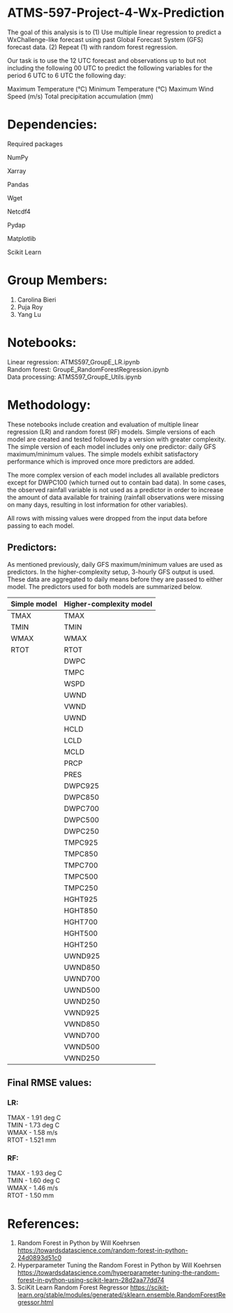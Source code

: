 # ATMS-597-Project-4-Wx-Prediction


The goal of this analysis is to (1) Use multiple linear regression to predict a WxChallenge-like forecast using past Global Forecast System (GFS) forecast data. (2) Repeat (1) with random forest regression.

Our task is to use the 12 UTC forecast and observations up to but not including the following 00 UTC to predict the following variables for the period 6 UTC to 6 UTC the following day:

Maximum Temperature (°C)
Minimum Temperature (°C)
Maximum Wind Speed (m/s)
Total precipitation accumulation (mm)


# Dependencies:
Required packages

NumPy

Xarray

Pandas

Wget

Netcdf4

Pydap

Matplotlib

Scikit Learn


# Group Members:

1. Carolina Bieri
2. Puja Roy
3. Yang Lu

# Notebooks:
Linear regression: ATMS597_GroupE_LR.ipynb\
Random forest: GroupE_RandomForestRegression.ipynb\
Data processing: ATMS597_GroupE_Utils.ipynb 

# Methodology:

These notebooks include creation and evaluation of multiple linear regression (LR) and random forest (RF) models. Simple versions of each model are created and tested followed by a version with greater complexity. The simple version of each model includes only one predictor: daily GFS maximum/minimum values. The simple models exhibit satisfactory performance which is improved once more predictors are added.

The more complex version of each model includes all available predictors except for DWPC100 (which turned out to contain bad data). In some cases, the observed rainfall variable is not used as a predictor in order to increase the amount of data available for training (rainfall observations were missing on many days, resulting in lost information for other variables).

All rows with missing values were dropped from the input data before passing to each model.

## Predictors:
As mentioned previously, daily GFS maximum/minimum values are used as predictors. In the higher-complexity setup, 3-hourly GFS output is used. These data are aggregated to daily means before they are passed to either model. The predictors used for both models are summarized below.

| Simple model | Higher-complexity model |
| ------------- | ------------- |
| TMAX | TMAX |
| TMIN | TMIN  |
| WMAX | WMAX  |
| RTOT | RTOT |
|  | DWPC |
|  | TMPC |
|  | WSPD  |
|  | UWND  |
|  | VWND  |
|  | UWND  |
|  | HCLD |
|  | LCLD  |
|  | MCLD  |
|  | PRCP |
|  | PRES |
|  | DWPC925 |
|  | DWPC850  |
|  | DWPC700 |
|  | DWPC500 |
|  | DWPC250  |
|  | TMPC925 |
|  | TMPC850  |
|  | TMPC700 |
|  | TMPC500 |
|  | TMPC250  |
|  | HGHT925 |
|  | HGHT850  |
|  | HGHT700 |
|  | HGHT500 |
|  | HGHT250 |
|  | UWND925 |
|  | UWND850  |
|  | UWND700 |
|  | UWND500 |
|  | UWND250  |
|  | VWND925 |
|  | VWND850  |
|  | VWND700 |
|  | VWND500 |
|  | VWND250  |



## Final RMSE values:
### LR: 
TMAX - 1.91 deg C\
TMIN - 1.73 deg C\
WMAX - 1.58 m/s\
RTOT - 1.521 mm

### RF:
TMAX - 1.93 deg C\
TMIN - 1.60 deg C\
WMAX - 1.46 m/s\
RTOT - 1.50 mm


# References:

1. Random Forest in Python by Will Koehrsen
https://towardsdatascience.com/random-forest-in-python-24d0893d51c0
2. Hyperparameter Tuning the Random Forest in Python by Will Koehrsen
https://towardsdatascience.com/hyperparameter-tuning-the-random-forest-in-python-using-scikit-learn-28d2aa77dd74
3. SciKit Learn Random Forest Regressor
https://scikit-learn.org/stable/modules/generated/sklearn.ensemble.RandomForestRegressor.html
